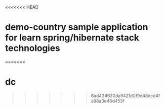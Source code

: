 <<<<<<< HEAD
# demo-country sample application for learn spring/hibernate stack technologies
=======
# dc
>>>>>>> 6ad434630da9421d0f9e48ecd4fa98a3e48d453f
